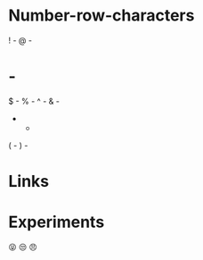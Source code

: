 # Number-row-characters

! - 
@ -
# -
$ -
% -
^ -
& -
* -
( -
) -

# Links




# Experiments

:stuck_out_tongue_closed_eyes:
:unamused:
:angry:


